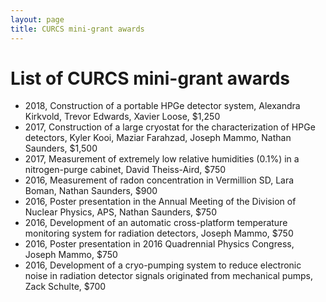```yaml
---
layout: page
title: CURCS mini-grant awards
---
```


# List of CURCS mini-grant awards

* 2018, Construction of a portable HPGe detector system, Alexandra Kirkvold, Trevor Edwards, Xavier Loose, \$1,250
* 2017, Construction of a large cryostat for the characterization of HPGe detectors, Kyler Kooi, Maziar Farahzad, Joseph Mammo, Nathan Saunders, \$1,500
* 2017, Measurement of extremely low relative humidities (0.1%) in a nitrogen-purge cabinet, David Theiss-Aird, \$750
* 2016, Measurement of radon concentration in Vermillion SD, Lara Boman, Nathan Saunders, \$900
* 2016, Poster presentation in the Annual Meeting of the Division of Nuclear Physics, APS, Nathan Saunders, \$750
* 2016, Development of an automatic cross-platform temperature monitoring system for radiation detectors, Joseph Mammo, \$750
* 2016, Poster presentation in 2016 Quadrennial Physics Congress, Joseph Mammo, \$750
* 2016, Development of a cryo-pumping system to reduce electronic noise in radiation detector signals originated from mechanical pumps, Zack Schulte, \$700
